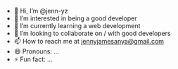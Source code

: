 - 👋 Hi, I’m @jenn-yz
- 👀 I’m interested in being a good developer
- 🌱 I’m currently learning a web development
- 💞️ I’m looking to collaborate on / with good developers
- 📫 How to reach me at jennyjamesanya@gmail.com
- 😄 Pronouns: ...
- ⚡ Fun fact: ...

<!---
jenn-yz/jenn-yz is a ✨ special ✨ repository because its `README.md` (this file) appears on your GitHub profile.
You can click the Preview link to take a look at your changes.
--->
